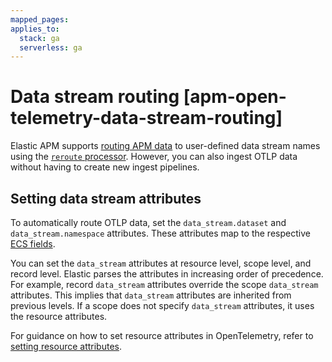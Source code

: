 ```yaml
---
mapped_pages:
applies_to:
  stack: ga
  serverless: ga
---
```


# Data stream routing [apm-open-telemetry-data-stream-routing]

Elastic APM supports [routing APM data](/solutions/observability/apm/data-streams.md#apm-data-stream-rerouting) to user-defined data stream names using the [`reroute` processor](elasticsearch://reference/enrich-processor/reroute-processor.md). However, you can also ingest OTLP data without having to create new ingest pipelines.

## Setting data stream attributes

To automatically route OTLP data, set the `data_stream.dataset` and `data_stream.namespace` attributes. These attributes map to the respective [ECS fields](ecs://reference/ecs-data_stream.md).

You can set the `data_stream` attributes at resource level, scope level, and record level. Elastic parses the attributes in increasing order of precedence. For example, record `data_stream` attributes override the scope `data_stream` attributes. This implies that `data_stream` attributes are inherited from previous levels. If a scope does not specify `data_stream` attributes, it uses the resource attributes.

For guidance on how to set resource attributes in OpenTelemetry, refer to [setting resource attributes](/solutions/observability/apm/attributes.md#setting-resource-attributes).
